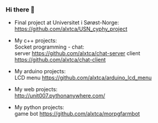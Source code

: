 ### Hi there 👋

- Final project at Universitet i Sørøst-Norge: <br>
  https://github.com/alxtca/USN_cyphy_project
  
- My c++ projects: <br>
  Socket programming - chat: <br>
  server https://github.com/alxtca/chat-server
  client https://github.com/alxtca/chat-client <br>
 
 - My arduino projects: <br>
 LCD menu https://github.com/alxtca/arduino_lcd_menu

- My web projects: <br>
http://unit007.pythonanywhere.com/

- My python projects: <br>
game bot https://github.com/alxtca/morpgfarmbot

<!--
**alxtca/alxtca** is a ✨ _special_ ✨ repository because its `README.md` (this file) appears on your GitHub profile.

Here are some ideas to get you started:

- 🔭 I’m currently working on ...
- 🌱 I’m currently learning ...
- 👯 I’m looking to collaborate on ...
- 🤔 I’m looking for help with ...
- 💬 Ask me about ...
- 📫 How to reach me: ...
- 😄 Pronouns: ...
- ⚡ Fun fact: ...
-->
